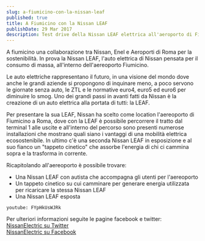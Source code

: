 ```yaml
---
slug: a-fiumicino-con-la-nissan-leaf
published: true
title: A Fiumicino con la Nissan LEAF
publishDate: 29 Mar 2017
description: Test drive della Nissan LEAF elettrica all'aeroporto di Fiumicino
---
```


A fiumicino una collaborazione tra Nissan, Enel e Aeroporti di Roma per la sostenibilità. In prova la Nissan LEAF, l'auto elettrica di Nissan pensata per il consumo di massa, all'interno dell'aereoporto Fiumicino.

<!--more-->

Le auto elettriche rappresentano il futuro, in una visione del mondo dove anche le grandi aziende si propongono di inquinare meno, a poco servono le giornate senza auto, le ZTL e le normative euro4, euro5 ed euro6 per diminuire lo smog. Uno dei grandi passi in avanti fatti da Nissan è la creazione di un auto elettrica alla portata di tutti: la LEAF.

Per presentare la sua LEAF, Nissan ha scelto come location l'aereoporto di Fiumicino a Roma, dove con la LEAF è possibile percorrere il tratto dal terminal 1 alle uscite e all'interno del percorso sono presenti numerose installazioni che mostrano quali siano i vantaggi di una mobilità elettrica ecosostenibile. In ultimo c'è una seconda Nissan LEAF in esposizione e al suo fianco un "tappeto cinetico" che assorbe l'energia di chi ci cammina sopra e la trasforma in corrente.

Ricapitolando all'aereoporto è possibile trovare:

- Una Nissan LEAF con autista che accompagna gli utenti per l'aereoporto
- Un tappeto cinetico su cui camminare per generare energia utilizzata per ricaricare la stessa Nissan LEAF
- Una Nissan LEAF esposta

`youtube: FYpHkUsWJRk`

Per ulteriori informazioni seguite le pagine facebook e twitter:  
[NissanElectric su Twitter](https://twitter.com/_NissanElectric)  
[NissanElectric su Facebook](https://www.facebook.com/NissanElectricIT/)
